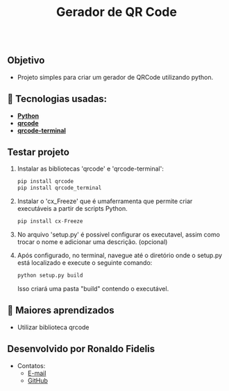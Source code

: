 <h1 align=center> Gerador de QR Code </h1>

<br>



<br>

## Objetivo

- Projeto simples para criar um gerador de QRCode utilizando python.  

## 🚀 Tecnologias usadas:

* **[ Python ](https://developer.mozilla.org/en-US/docs/Web/JavaScript)**
* **[ qrcode ](https://pypi.org/project/qrcode/)**
* **[ qrcode-terminal ](https://www.npmjs.com/package/qrcode-terminal)**

## Testar projeto

 1) Instalar as bibliotecas 'qrcode' e 'qrcode-terminal':

    ```Python
    pip install qrcode
    pip install qrcode_terminal
    ```

 2) Instalar o 'cx_Freeze' que é umaferramenta que permite criar executáveis a partir de scripts Python.

    ```python
    pip install cx-Freeze
    ```
 
 3) No arquivo 'setup.py' é possivel configurar os executavel, assim como trocar o nome e adicionar uma descrição. (opcional)

 4) Após configurado, no terminal, navegue até o diretório onde o setup.py está localizado e execute o seguinte comando:

    ```python
    python setup.py build

    ```
    Isso criará uma pasta "build" contendo o executável.


## 📝 Maiores aprendizados

* Utilizar biblioteca qrcode

## Desenvolvido por Ronaldo Fidelis
-  Contatos:
    - <a href="mailto:ronaldofidelis.ti@gmail.com" target="_blank">E-mail</a>
    - <a href="https://github.com/RonaldoFidelis" target="_blank">GitHub</a> 
